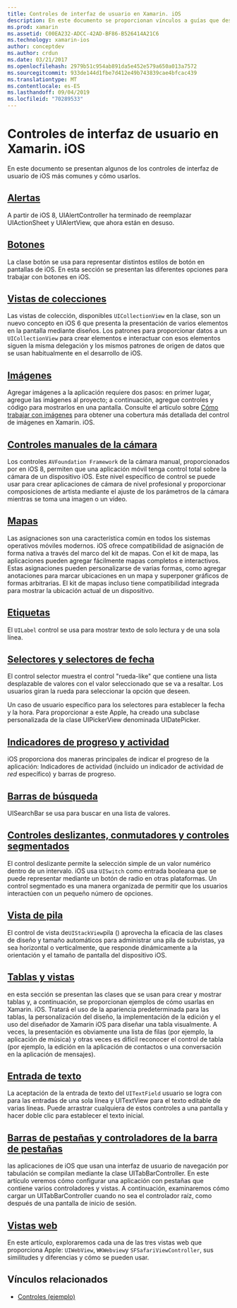 ```yaml
---
title: Controles de interfaz de usuario en Xamarin. iOS
description: En este documento se proporcionan vínculos a guías que describen los distintos controles de interfaz de usuario de iOS disponibles para los desarrolladores de Xamarin. iOS. En el contenido vinculado se describen las alertas, botones, vistas de colección, imágenes, controles de cámara manuales, mapas, etiquetas, selectores, selectores de fecha y mucho más.
ms.prod: xamarin
ms.assetid: C00EA232-ADCC-42AD-BF86-B526414A21C6
ms.technology: xamarin-ios
author: conceptdev
ms.author: crdun
ms.date: 03/21/2017
ms.openlocfilehash: 2979b51c954ab891da5e452e579a650a013a7572
ms.sourcegitcommit: 933de144d1fbe7d412e49b743839cae4bfcac439
ms.translationtype: MT
ms.contentlocale: es-ES
ms.lasthandoff: 09/04/2019
ms.locfileid: "70289533"
---
```

# <a name="user-interface-controls-in-xamarinios"></a>Controles de interfaz de usuario en Xamarin. iOS

En este documento se presentan algunos de los controles de interfaz de usuario de iOS más comunes y cómo usarlos.

## <a name="alertsalertsmd"></a>[Alertas](alerts.md)

A partir de iOS 8, UIAlertController ha terminado de reemplazar UIActionSheet y UIAlertView, que ahora están en desuso.

## <a name="buttonsbuttonsmd"></a>[Botones](buttons.md)

La clase botón se usa para representar distintos estilos de botón en pantallas de iOS. En esta sección se presentan las diferentes opciones para trabajar con botones en iOS.

## <a name="collection-viewsuicollectionviewmd"></a>[Vistas de colecciones](uicollectionview.md)

Las vistas de colección, disponibles `UICollectionView` en la clase, son un nuevo concepto en iOS 6 que presenta la presentación de varios elementos en la pantalla mediante diseños. Los patrones para proporcionar datos a un `UICollectionView` para crear elementos e interactuar con esos elementos siguen la misma delegación y los mismos patrones de origen de datos que se usan habitualmente en el desarrollo de iOS.

## <a name="imagesimagemd"></a>[Imágenes](image.md)

Agregar imágenes a la aplicación requiere dos pasos: en primer lugar, agregue las imágenes al proyecto; a continuación, agregue controles y código para mostrarlos en una pantalla. Consulte el artículo sobre [Cómo trabajar con imágenes](~/ios/app-fundamentals/images-icons/index.md) para obtener una cobertura más detallada del control de imágenes en Xamarin. iOS.

## <a name="manual-camera-controlsintro-to-manual-camera-controlsmd"></a>[Controles manuales de la cámara](intro-to-manual-camera-controls.md)

Los controles `AVFoundation Framework` de la cámara manual, proporcionados por en iOS 8, permiten que una aplicación móvil tenga control total sobre la cámara de un dispositivo iOS. Este nivel específico de control se puede usar para crear aplicaciones de cámara de nivel profesional y proporcionar composiciones de artista mediante el ajuste de los parámetros de la cámara mientras se toma una imagen o un vídeo.

## <a name="mapsios-mapsindexmd"></a>[Mapas](ios-maps/index.md)

Las asignaciones son una característica común en todos los sistemas operativos móviles modernos. iOS ofrece compatibilidad de asignación de forma nativa a través del marco del kit de mapas. Con el kit de mapa, las aplicaciones pueden agregar fácilmente mapas completos e interactivos. Estas asignaciones pueden personalizarse de varias formas, como agregar anotaciones para marcar ubicaciones en un mapa y superponer gráficos de formas arbitrarias. El kit de mapas incluso tiene compatibilidad integrada para mostrar la ubicación actual de un dispositivo.

## <a name="labelslabelsmd"></a>[Etiquetas](labels.md)

El `UILabel` control se usa para mostrar texto de solo lectura y de una sola línea.

## <a name="pickers-and-date-pickerspickermd"></a>[Selectores y selectores de fecha](picker.md)

El control selector muestra el control "rueda-like" que contiene una lista desplazable de valores con el valor seleccionado que se va a resaltar. Los usuarios giran la rueda para seleccionar la opción que deseen.

Un caso de usuario específico para los selectores para establecer la fecha y la hora. Para proporcionar a este Apple, ha creado una subclase personalizada de la clase UIPickerView denominada UIDatePicker.

## <a name="progress-and-activity-indicatorsprogress-activity-indicatormd"></a>[Indicadores de progreso y actividad](progress-activity-indicator.md)

iOS proporciona dos maneras principales de indicar el progreso de la aplicación: Indicadores de actividad (incluido un indicador de actividad de _red_ específico) y barras de progreso.

## <a name="search-barssearchbarmd"></a>[Barras de búsqueda](searchbar.md)

UISearchBar se usa para buscar en una lista de valores. 

## <a name="sliders-switches-and-segmented-controlsslider-switch-segmented-controlsmd"></a>[Controles deslizantes, conmutadores y controles segmentados](slider-switch-segmented-controls.md)

El control deslizante permite la selección simple de un valor numérico dentro de un intervalo. iOS usa `UISwitch` como entrada booleana que se puede representar mediante un botón de radio en otras plataformas. Un control segmentado es una manera organizada de permitir que los usuarios interactúen con un pequeño número de opciones.

## <a name="stack-viewuistackviewmd"></a>[Vista de pila](uistackview.md)

El control de vista de`UIStackView`pila () aprovecha la eficacia de las clases de diseño y tamaño automáticos para administrar una pila de subvistas, ya sea horizontal o verticalmente, que responde dinámicamente a la orientación y el tamaño de pantalla del dispositivo iOS.

## <a name="tables-and-cellstablesindexmd"></a>[Tablas y vistas](tables/index.md)

en esta sección se presentan las clases que se usan para crear y mostrar tablas y, a continuación, se proporcionan ejemplos de cómo usarlas en Xamarin. iOS. Tratará el uso de la apariencia predeterminada para las tablas, la personalización del diseño, la implementación de la edición y el uso del diseñador de Xamarin iOS para diseñar una tabla visualmente. A veces, la presentación es obviamente una lista de filas (por ejemplo, la aplicación de música) y otras veces es difícil reconocer el control de tabla (por ejemplo, la edición en la aplicación de contactos o una conversación en la aplicación de mensajes).

## <a name="text-inputtext-inputmd"></a>[Entrada de texto](text-input.md)

La aceptación de la entrada de texto del `UITextField` usuario se logra con para las entradas de una sola línea y UITextView para el texto editable de varias líneas. Puede arrastrar cualquiera de estos controles a una pantalla y hacer doble clic para establecer el texto inicial.

## <a name="tab-bars-and-tab-bar-controllerscreating-tabbed-applicationsmd"></a>[Barras de pestañas y controladores de la barra de pestañas](creating-tabbed-applications.md)

las aplicaciones de iOS que usan una interfaz de usuario de navegación por tabulación se compilan mediante la clase UITabBarController. En este artículo veremos cómo configurar una aplicación con pestañas que contiene varios controladores y vistas. A continuación, examinaremos cómo cargar un UITabBarController cuando no sea el controlador raíz, como después de una pantalla de inicio de sesión.

## <a name="web-viewsuiwebviewmd"></a>[Vistas web](uiwebview.md)

En este artículo, exploraremos cada una de las tres vistas web que proporciona Apple: `UIWebView`, `WKWebview`y `SFSafariViewController`, sus similitudes y diferencias y cómo se pueden usar.

## <a name="related-links"></a>Vínculos relacionados

- [Controles (ejemplo)](https://docs.microsoft.com/samples/xamarin/ios-samples/controls)
